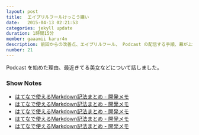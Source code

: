 ```yaml
---
layout: post
title:  エイプリルフールけっこう嫌い
date:   2015-04-13 02:21:53
categories: jekyll update
duration: 1時間15分
member: gaaamii karur4n
description: 前回からの改善点、エイプリルフール、 Podcast の配信する手順、幕が上がる、イミテーション・ゲーム、アフロ田中、大学からお金をもらって開発をする学生エンジニア、Nekobito, BaaS, 今後 Podcast でやりたいことなどについて話しました。
number: 21
---
```


Podcast を始めた理由、最近きてる美女などについて話しました。

<!-- more -->

### Show Notes

- [はてなで使えるMarkdown記法まとめ - 開発メモ](http://seeku.hateblo.jp/entry/2013/05/24/080851)
- [はてなで使えるMarkdown記法まとめ - 開発メモ](http://seeku.hateblo.jp/entry/2013/05/24/080851)
- [はてなで使えるMarkdown記法まとめ - 開発メモ](http://seeku.hateblo.jp/entry/2013/05/24/080851)
- [はてなで使えるMarkdown記法まとめ - 開発メモ](http://seeku.hateblo.jp/entry/2013/05/24/080851)
- [はてなで使えるMarkdown記法まとめ - 開発メモ](http://seeku.hateblo.jp/entry/2013/05/24/080851)
